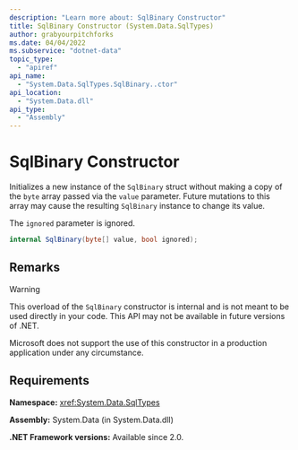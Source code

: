 ```yaml
---
description: "Learn more about: SqlBinary Constructor"
title: SqlBinary Constructor (System.Data.SqlTypes)
author: grabyourpitchforks
ms.date: 04/04/2022
ms.subservice: "dotnet-data"
topic_type:
  - "apiref"
api_name:
  - "System.Data.SqlTypes.SqlBinary..ctor"
api_location:
  - "System.Data.dll"
api_type:
  - "Assembly"
---
```

# SqlBinary Constructor

Initializes a new instance of the `SqlBinary` struct without making a copy of the `byte` array passed via the `value` parameter. Future mutations to this array may cause the resulting `SqlBinary` instance to change its value.

The `ignored` parameter is ignored.

```csharp
internal SqlBinary(byte[] value, bool ignored);
```

## Remarks

> [!WARNING]
> This overload of the `SqlBinary` constructor is internal and is not meant to be used directly in your code. This API may not be available in future versions of .NET.
>
> Microsoft does not support the use of this constructor in a production application under any circumstance.

## Requirements

**Namespace:** <xref:System.Data.SqlTypes>

**Assembly:** System.Data (in System.Data.dll)

**.NET Framework versions:** Available since 2.0.
